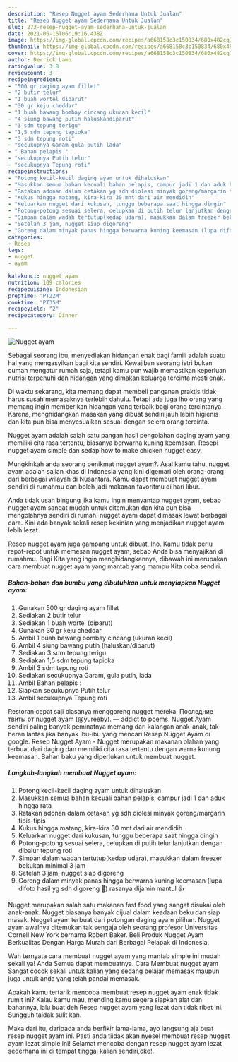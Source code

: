 ```yaml
---
description: "Resep Nugget ayam Sederhana Untuk Jualan"
title: "Resep Nugget ayam Sederhana Untuk Jualan"
slug: 273-resep-nugget-ayam-sederhana-untuk-jualan
date: 2021-06-16T06:19:16.438Z
image: https://img-global.cpcdn.com/recipes/a668158c3c150834/680x482cq70/nugget-ayam-foto-resep-utama.jpg
thumbnail: https://img-global.cpcdn.com/recipes/a668158c3c150834/680x482cq70/nugget-ayam-foto-resep-utama.jpg
cover: https://img-global.cpcdn.com/recipes/a668158c3c150834/680x482cq70/nugget-ayam-foto-resep-utama.jpg
author: Derrick Lamb
ratingvalue: 3.8
reviewcount: 3
recipeingredient:
- "500 gr daging ayam fillet"
- "2 butir telur"
- "1 buah wortel diparut"
- "30 gr keju cheddar"
- "1 buah bawang bombay cincang ukuran kecil"
- "4 siung bawang putih haluskandiparut"
- "3 sdm tepung terigu"
- "1,5 sdm tepung tapioka"
- "3 sdm tepung roti"
- "secukupnya Garam gula putih lada"
- " Bahan pelapis "
- "secukupnya Putih telur"
- "secukupnya Tepung roti"
recipeinstructions:
- "Potong kecil-kecil daging ayam untuk dihaluskan"
- "Masukkan semua bahan kecuali bahan pelapis, campur jadi 1 dan aduk hingga rata"
- "Ratakan adonan dalam cetakan yg sdh diolesi minyak goreng/margarin tipis-tipis"
- "Kukus hingga matang, kira-kira 30 mnt dari air mendidih"
- "Keluarkan nugget dari kukusan, tunggu beberapa saat hingga dingin"
- "Potong-potong sesuai selera, celupkan di putih telur lanjutkan dengan dibalur tepung roti"
- "Simpan dalam wadah tertutup(kedap udara), masukkan dalam freezer bekukan minimal 3 jam"
- "Setelah 3 jam, nugget siap digoreng"
- "Goreng dalam minyak panas hingga berwarna kuning keemasan (lupa difoto hasil yg sdh digoreng 🤭) rasanya dijamin mantul 👍"
categories:
- Resep
tags:
- nugget
- ayam

katakunci: nugget ayam 
nutrition: 109 calories
recipecuisine: Indonesian
preptime: "PT22M"
cooktime: "PT35M"
recipeyield: "2"
recipecategory: Dinner

---
```



![Nugget ayam](https://img-global.cpcdn.com/recipes/a668158c3c150834/680x482cq70/nugget-ayam-foto-resep-utama.jpg)

Sebagai seorang ibu, menyediakan hidangan enak bagi famili adalah suatu hal yang mengasyikan bagi kita sendiri. Kewajiban seorang istri bukan cuman mengatur rumah saja, tetapi kamu pun wajib memastikan keperluan nutrisi terpenuhi dan hidangan yang dimakan keluarga tercinta mesti enak.

Di waktu  sekarang, kita memang dapat membeli panganan praktis tidak harus susah memasaknya terlebih dahulu. Tetapi ada juga lho orang yang memang ingin memberikan hidangan yang terbaik bagi orang tercintanya. Karena, menghidangkan masakan yang dibuat sendiri jauh lebih higienis dan kita pun bisa menyesuaikan sesuai dengan selera orang tercinta. 

Nugget ayam adalah salah satu pangan hasil pengolahan daging ayam yang memiliki cita rasa tertentu, biasanya berwarna kuning keemasan. Resepi nugget ayam simple dan sedap how to make chicken nugget easy.

Mungkinkah anda seorang penikmat nugget ayam?. Asal kamu tahu, nugget ayam adalah sajian khas di Indonesia yang kini digemari oleh orang-orang dari berbagai wilayah di Nusantara. Kamu dapat membuat nugget ayam sendiri di rumahmu dan boleh jadi makanan favoritmu di hari libur.

Anda tidak usah bingung jika kamu ingin menyantap nugget ayam, sebab nugget ayam sangat mudah untuk ditemukan dan kita pun bisa mengolahnya sendiri di rumah. nugget ayam dapat dimasak lewat berbagai cara. Kini ada banyak sekali resep kekinian yang menjadikan nugget ayam lebih lezat.

Resep nugget ayam juga gampang untuk dibuat, lho. Kamu tidak perlu repot-repot untuk memesan nugget ayam, sebab Anda bisa menyajikan di rumahmu. Bagi Kita yang ingin menghidangkannya, dibawah ini merupakan cara membuat nugget ayam yang mantab yang mampu Kita coba sendiri.

<!--inarticleads1-->

##### Bahan-bahan dan bumbu yang dibutuhkan untuk menyiapkan Nugget ayam:

1. Gunakan 500 gr daging ayam fillet
1. Sediakan 2 butir telur
1. Sediakan 1 buah wortel (diparut)
1. Gunakan 30 gr keju cheddar
1. Ambil 1 buah bawang bombay cincang (ukuran kecil)
1. Ambil 4 siung bawang putih (haluskan/diparut)
1. Sediakan 3 sdm tepung terigu
1. Sediakan 1,5 sdm tepung tapioka
1. Ambil 3 sdm tepung roti
1. Sediakan secukupnya Garam, gula putih, lada
1. Ambil  Bahan pelapis :
1. Siapkan secukupnya Putih telur
1. Ambil secukupnya Tepung roti


Restoran cepat saji biasanya menggoreng nugget mereka. Последние твиты от nugget ayam (@yureeby). — addict to poems. Nugget Ayam sendiri paling banyak peminatnya memang dari kalangan anak-anak, tak heran lantas jika banyak ibu-ibu yang mencari Resep Nugget Ayam di google. Resep Nugget Ayam - Nugget merupakan makanan olahan yang terbuat dari daging dan memiliki cita rasa tertentu dengan warna kunung keemasan. Bahan baku yang diperlukan untuk membuat nugget. 

<!--inarticleads2-->

##### Langkah-langkah membuat Nugget ayam:

1. Potong kecil-kecil daging ayam untuk dihaluskan
1. Masukkan semua bahan kecuali bahan pelapis, campur jadi 1 dan aduk hingga rata
1. Ratakan adonan dalam cetakan yg sdh diolesi minyak goreng/margarin tipis-tipis
1. Kukus hingga matang, kira-kira 30 mnt dari air mendidih
1. Keluarkan nugget dari kukusan, tunggu beberapa saat hingga dingin
1. Potong-potong sesuai selera, celupkan di putih telur lanjutkan dengan dibalur tepung roti
1. Simpan dalam wadah tertutup(kedap udara), masukkan dalam freezer bekukan minimal 3 jam
1. Setelah 3 jam, nugget siap digoreng
1. Goreng dalam minyak panas hingga berwarna kuning keemasan (lupa difoto hasil yg sdh digoreng 🤭) rasanya dijamin mantul 👍


Nugget merupakan salah satu makanan fast food yang sangat disukai oleh anak-anak. Nugget biasanya banyak dijual dalam keadaan beku dan siap masak. Nugget ayam terbuat dari potongan daging ayam pilihan. Nugget ayam awalnya ditemukan tak sengaja oleh seorang profesor Universitas Cornell New York bernama Robert Baker. Beli Produk Nugget Ayam Berkualitas Dengan Harga Murah dari Berbagai Pelapak di Indonesia. 

Wah ternyata cara membuat nugget ayam yang mantab simple ini mudah sekali ya! Anda Semua dapat membuatnya. Cara Membuat nugget ayam Sangat cocok sekali untuk kalian yang sedang belajar memasak maupun juga untuk anda yang telah pandai memasak.

Apakah kamu tertarik mencoba membuat resep nugget ayam enak tidak rumit ini? Kalau kamu mau, mending kamu segera siapkan alat dan bahannya, lalu buat deh Resep nugget ayam yang lezat dan tidak ribet ini. Sungguh taidak sulit kan. 

Maka dari itu, daripada anda berfikir lama-lama, ayo langsung aja buat resep nugget ayam ini. Pasti anda tiidak akan nyesel membuat resep nugget ayam lezat simple ini! Selamat mencoba dengan resep nugget ayam lezat sederhana ini di tempat tinggal kalian sendiri,oke!.

